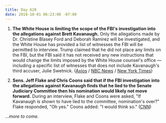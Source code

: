 ```yaml
---
title: Day 620
date: 2018-10-01 06:23:00 -07:00
---
```


1. **The White House is limiting the scope of the FBI's investigation into the allegations against Brett Kavanaugh.** Only the allegations made by Dr. Christine Blasey Ford and Deborah Ramirez will be investigated, and the White House has provided a list of witnesses the FBI will be permitted to interview. Trump claimed that he did not place any limits on the FBI, but the FBI said it has not received any new instructions that would change the limits imposed by the White House counsel's office — including a specific list of witnesses that does not include Kavanaugh's third accuser, Julie Swetnick. ([Axios](https://www.axios.com/white-house-brett-kavanaugh-investigation-sexual-assault-464ade88-e74b-4074-a656-8323a3c504ad.html) / [NBC News](https://www.nbcnews.com/politics/politics-news/white-house-limits-scope-fbi-s-investigation-allegations-against-brett-n915061) / [New York Times](https://www.nytimes.com/2018/09/30/us/politics/fbi-kavanaugh-investigation-scope-democrats.html))

2. **Sens. Jeff Flake and Chris Coons said that if the FBI investigation into the allegations against Kavanaugh finds that he lied to the Senate Judiciary Committee then his nomination would likely not move forward.** During an interview, Flake and Coons were asked, "If Kavanaugh is shown to have lied to the committee, nomination's over?" Flake responded, "Oh yes." Coons added: "I would think so." ([CNN](https://www.cnn.com/2018/09/30/politics/flake-fbi-kavanaugh-investigation/index.html))

*...more to come.*